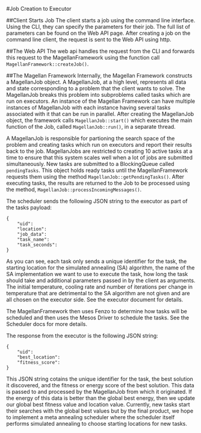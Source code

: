 #Job Creation to Executor

##Client Starts Job
The client starts a job using the command line interface. Using the CLI, they can specify the parameters for their job. The full list of parameters can be found on the Web API page. After creating a job on the command line client, the request is sent to the Web API using http.

##The Web API
The web api handles the request from the CLI and forwards this request to the MagellanFramework using the function call `MagellanFramework::createJob()`. 

##The Magellan Framework
Internally, the Magellan Framework constructs a MagellanJob object. A MagellanJob, at a high level, represents all data and state corresponding to a problem that the client wants to solve. The MagellanJob breaks this problem into subproblems called tasks which are run on executors. An instance of the Magellan Framework can have multiple instances of MagellanJob with each instance having several tasks associated with it that can be run in parallel.  After creating the MagellanJob object, the framework calls `MagellanJob::start()` which executes the main function of the Job, called `MagellanJob::run()`, in a separate thread. 


A MagellanJob is responsible for partioning the search space of the problem and creating tasks which run on executors and report their results back to the job. MagellanJobs are restricted to creating 10 active tasks at a time to ensure that this system scales well when a lot of jobs are submitted simultaneously. New tasks are submitted to a BlockingQueue called `pendingTasks`. This object holds ready tasks until the MagellanFramework requests them using the method `MagellanJob::getPendingTasks()`. After executing tasks, the results are returned to the Job to be processed using the method, `MagellanJob::processIncomingMessages()`. 

The scheduler sends the following JSON string to the executor as part of the tasks payload: 
```
{
	"uid":
	"location":
	"job_data":
	"task_name":
	"task_seconds":
}
```
As you can see, each task only sends a unique identifier for the task, the starting location for the simulated annealing (SA) algorithm, the name of the SA implementation we want to use to execute the task, how long the task should take and additional parameters passed in by the client as arguments.  The  initial temperature, cooling rate and number of iterations per change in temperature that are detrimental to the SA algorithm are not given and are all chosen on the executor side. See the executor document for details.


The MagellanFramework then uses Fenzo to determine how tasks will be scheduled and then uses the Mesos Driver to schedule the tasks. See the Scheduler docs for more details.

The response from the executor is the following JSON string:
```
{
	"uid":
	"best_location":
	"fitness_score":
}
```
This JSON string cotains the unique identifier for the task, the best solution it discovered, and the fitness or energy score of the best solution. This data is passed to and processed by the MagellanJob from which it originated.  If the energy of this data is better than the global best energy, then we update our global best fitness value and location value. Currently, new tasks start their searches with the global best values but by the final product, we hope to implement a meta annealing scheduler where the scheduler itself performs simulated annealing to choose starting locations for new tasks.